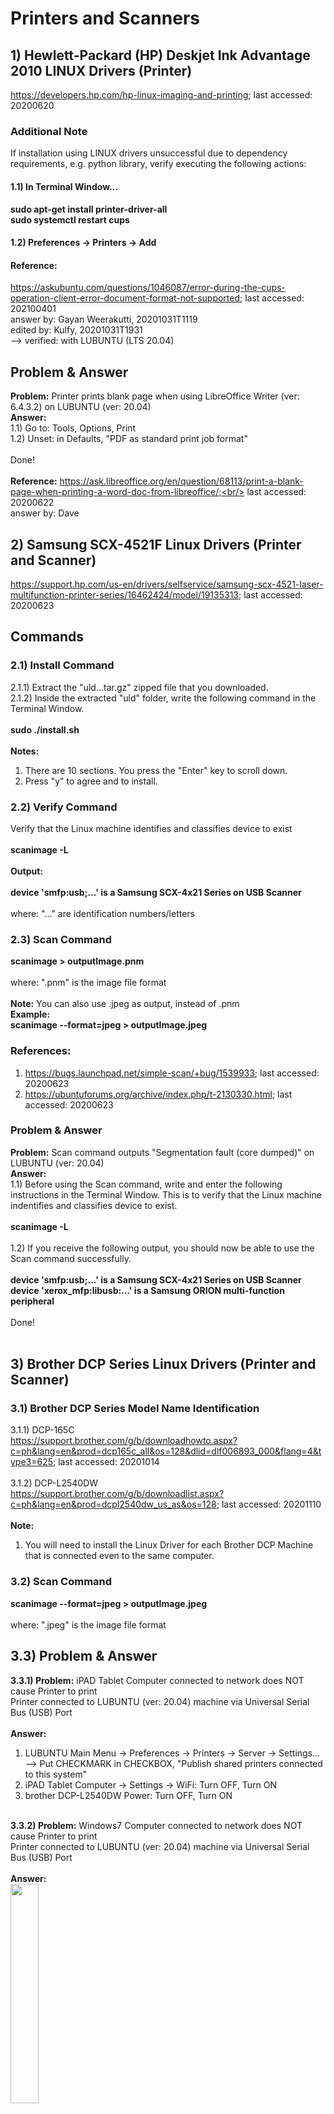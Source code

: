# Printers and Scanners
## 1) Hewlett-Packard (HP) Deskjet Ink Advantage 2010 LINUX Drivers (Printer)
https://developers.hp.com/hp-linux-imaging-and-printing; last accessed: 20200620

### Additional Note
If installation using LINUX drivers unsuccessful due to dependency requirements, e.g. python library, verify executing the following actions:<br/>
#### 1.1) In Terminal Window... <br/>
<b>sudo apt-get install printer-driver-all</b><br/>
<b>sudo systemctl restart cups</b>

#### 1.2) Preferences -> Printers -> Add<br/>

#### Reference:
https://askubuntu.com/questions/1046087/error-during-the-cups-operation-client-error-document-format-not-supported;
last accessed: 202100401<br/>
answer by: Gayan Weerakutti, 20201031T1119<br/>
edited by: Kulfy, 20201031T1931<br/>
--> verified: with LUBUNTU (LTS 20.04)<br/>

## Problem & Answer
<b>Problem:</b> Printer prints blank page when using LibreOffice Writer (ver: 6.4.3.2) on LUBUNTU (ver: 20.04)<br/>
<b>Answer:</b><br/>
1.1) Go to: Tools, Options, Print<br/>
1.2) Unset: in Defaults, "PDF as standard print job format"<br/>
<br/>
Done!<br/>
<br/>
<b>Reference:</b> https://ask.libreoffice.org/en/question/68113/print-a-blank-page-when-printing-a-word-doc-from-libreoffice/;<br/>
last accessed: 20200622<br/>
answer by: Dave

## 2) Samsung SCX-4521F Linux Drivers (Printer and Scanner)
https://support.hp.com/us-en/drivers/selfservice/samsung-scx-4521-laser-multifunction-printer-series/16462424/model/19135313; last accessed: 20200623

## Commands
### 2.1) Install Command<br/>
2.1.1) Extract the "uld...tar.gz" zipped file that you downloaded.<br/>
2.1.2) Inside the extracted "uld" folder, write the following command in the Terminal Window.<br/>
<br/>
<b>sudo ./install.sh</b><br/>
<br/>
<b>Notes:</b><br/>
1) There are 10 sections. You press the "Enter" key to scroll down.<br/>
2) Press "y" to agree and to install.<br/>
### 2.2) Verify Command
Verify that the Linux machine identifies and classifies device to exist<br/>
<br/>
<b>scanimage -L</b>
<br/>
<br/>
<b>Output:</b><br/>
<br/>
<b>device 'smfp:usb;...' is a Samsung SCX-4x21 Series on USB Scanner</b><br/>
<br/>
where: "..." are identification numbers/letters<br/>

### 2.3) Scan Command<br/>
<b>scanimage > outputImage.pnm</b><br/>
<br/>
where: ".pnm" is the image file format<br/>
<br/>
<b>Note:</b> You can also use .jpeg as output, instead of .pnm<br/>
<b>Example:</b><br/>
<b>scanimage --format=jpeg > outputImage.jpeg</b>

### References:
1) https://bugs.launchpad.net/simple-scan/+bug/1539933; last accessed: 20200623<br/>
2) https://ubuntuforums.org/archive/index.php/t-2130330.html; last accessed: 20200623

### Problem & Answer
<b>Problem:</b> Scan command outputs "Segmentation fault (core dumped)" on LUBUNTU (ver: 20.04)<br/>
<b>Answer:</b><br/>
1.1) Before using the Scan command, write and enter the following instructions in the Terminal Window. This is to verify that the Linux machine indentifies and classifies device to exist.<br/>
<br/>
<b>scanimage -L</b>
<br/>
<br/>
1.2) If you receive the following output, you should now be able to use the Scan command successfully.<br/>
<br/>
<b>device 'smfp:usb;...' is a Samsung SCX-4x21 Series on USB Scanner</b><br/>
<b>device 'xerox_mfp:libusb:...' is a Samsung ORION multi-function peripheral</b><br/>
<br/>
Done!<br/>
<br/>

## 3) Brother DCP Series Linux Drivers (Printer and Scanner)
### 3.1) Brother DCP Series Model Name Identification
3.1.1) DCP-165C<br/>
https://support.brother.com/g/b/downloadhowto.aspx?c=ph&lang=en&prod=dcp165c_all&os=128&dlid=dlf006893_000&flang=4&type3=625; last accessed: 20201014<br/>
<br/>
3.1.2) DCP-L2540DW<br/>
https://support.brother.com/g/b/downloadlist.aspx?c=ph&lang=en&prod=dcpl2540dw_us_as&os=128; last accessed: 20201110<br/>
<br/>
<b>Note:</b><br/>
1) You will need to install the Linux Driver for each Brother DCP Machine that is connected even to the same computer.

### 3.2) Scan Command<br/>
<b>scanimage --format=jpeg > outputImage.jpeg</b><br/>
<br/>
where: ".jpeg" is the image file format

## 3.3) Problem & Answer
<b>3.3.1) Problem:</b> iPAD Tablet Computer connected to network does NOT cause Printer to print<br/>
Printer connected to LUBUNTU (ver: 20.04) machine via Universal Serial Bus (USB) Port<br/>
<br/>
<b>Answer:</b><br/>
1) LUBUNTU Main Menu -> Preferences -> Printers -> Server -> Settings...<br/>
--> Put CHECKMARK in CHECKBOX, "Publish shared printers connected to this system"<br/>
2) iPAD Tablet Computer -> Settings -> WiFi: Turn OFF, Turn ON<br/>
3) brother DCP-L2540DW Power: Turn OFF, Turn ON<br/>
<br/>
<b>3.3.2) Problem:</b> Windows7 Computer connected to network does NOT cause Printer to print<br/>
Printer connected to LUBUNTU (ver: 20.04) machine via Universal Serial Bus (USB) Port<br/>
<br/>
<b>Answer:</b><br/>
<img src="https://github.com/usbong/KMS/blob/master/Notes/res/noteSambaPrintServerWindows7PCToLUBUNTU20Dot04LTSPCSharedNetworkV20220309T1102.jpg" width="30%"><br/>
1) Enter the following COMMAND in LUBUNTU's Terminal Window:<br/>
<b>sudo apt install samba</b><br/>
<br/>
--> If installation FAILS due to dependencies, enter:<br/> 
<b>sudo apt-get install aptitude</b><br/>
<b>sudo aptitude install samba</b><br/>
<br/>
2) edit <b>/etc/samba/smb.conf</b><br/>
<br/>
--> In the [printers] section, CHANGE the following to "yes":<br/>
<b>browsable = yes</b><br/>
<b>guest ok = yes</b><br/>
<br/>
3) Enter the following COMMANDs in LUBUNTU's Terminal Window:<br/>
<b>sudo systemctl restart smbd.service</b><br/>
<b>sudo systemctl restart nmbd.service</b><br/>

### References
3.3.1.R.1) https://ubuntu.com/server/docs/samba-print-server; last accessed: 20220309<br/>
3.3.1.R.2) https://support.brother.com/g/b/downloadtop.aspx?c=ph&lang=en&prod=dcpl2540dw_us_as; last accessed: 20220309<br/>

<b>3.3.2) Problem:</b> Windows 7 machine cannot add shared network Printer by Linux Ubuntu machine (LUBUNTU 20.04)<br/>

<b>Answer Part1:</b><br/>
Part1.1) In LUBUNTU machine, add printer connected via <b>USB</b>;

<img src="https://github.com/usbong/ITAMS/blob/main/Notes/MachineDrivers/res/usbongKMS-SharedPrintersByLinuxToWindowsCroppedV20230422T1142.jpg" width="80%">


Part1.2) In Windows 7 machine, add shared printer by LUBUNTU machine on the <b>local network</b> ;

<img src="https://github.com/usbong/ITAMS/blob/main/Notes/MachineDrivers/res/windowsAddPrinterSharedByLinuxUbuntuV20230422T1146.png" width="80%">


<b>Answer Part2:</b><br/>

<img src="https://github.com/usbong/ITAMS/blob/main/Notes/MachineDrivers/res/linuxCupsWebAddressWindowsAddPrinterSharedByLinuxUbuntuV20230422T1211.png" width="80%">

Part2.1) In Windows 7 machine's web browser, enter "<b>http://192.168.1.110:631/printers</b>" as web address

<img src="https://github.com/usbong/ITAMS/blob/main/Notes/MachineDrivers/res/linuxCupsWebAddressPart2WindowsAddPrinterSharedByLinuxUbuntuV20230422T1211.png" width="80%">

Part2.2) Identify the shared networked printer's address;<br/> 
Example: "<b>http://192.168.1.110:631/printers/DCP-L2540DW-series</b>"

<img src="https://github.com/usbong/ITAMS/blob/main/Notes/MachineDrivers/res/linuxCupsWebAddressPart3WindowsAddPrinterSharedByLinuxUbuntuV20230422T1211.png" width="80%">

Part2.3) In Windows 7 machine, add printer device; Enter the printer's address

### References

3.3.2.R.1) https://askubuntu.com/questions/641/how-do-i-set-up-printer-sharing-with-a-windows-7-machine-in-ubuntu; last accessed: 20230422
